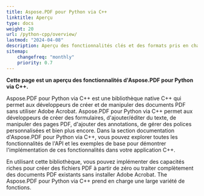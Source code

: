 ```yaml
---
title: Aspose.PDF pour Python via C++
linktitle: Aperçu
type: docs
weight: 20
url: /python-cpp/overview/
lastmod: "2024-04-08"
description: Aperçu des fonctionnalités clés et des formats pris en charge par Aspose.PDF pour Python via C++, ainsi que le manuel d'installation et de licence de la bibliothèque.
sitemap:
    changefreq: "monthly"
    priority: 0.7
---
```


**Cette page est un aperçu des fonctionnalités d'Aspose.PDF pour Python via C++.**

Aspose.PDF pour Python via C++ est une bibliothèque native C++ qui permet aux développeurs de créer et de manipuler des documents PDF sans utiliser Adobe Acrobat. Aspose.PDF pour Python via C++ permet aux développeurs de créer des formulaires, d'ajouter/éditer du texte, de manipuler des pages PDF, d'ajouter des annotations, de gérer des polices personnalisées et bien plus encore. Dans la section documentation d'Aspose.PDF pour Python via C++, vous pouvez explorer toutes les fonctionnalités de l'API et les exemples de base pour démontrer l'implémentation de ces fonctionnalités dans votre application C++.

En utilisant cette bibliothèque, vous pouvez implémenter des capacités riches pour créer des fichiers PDF à partir de zéro ou traiter complètement des documents PDF existants sans installer Adobe Acrobat.
 The Aspose.PDF pour Python via C++ prend en charge une large variété de fonctions.